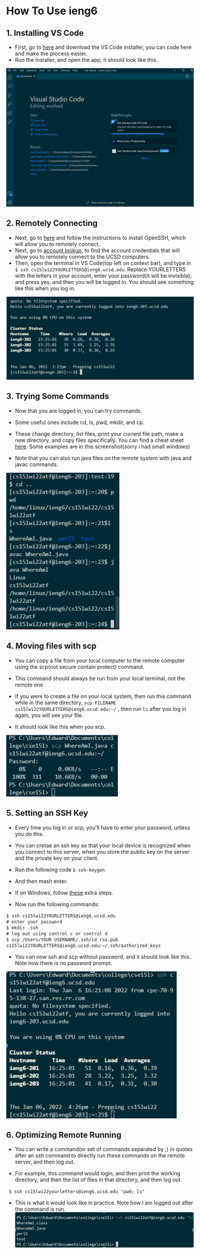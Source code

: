# How To Use ieng6

## 1. Installing VS Code

- First, go to [here](https://code.visualstudio.com/) and download the VS Code installer, you can code here and make the process easier.
- Run the installer, and open the app, it should look like this.

![Image](step1.png)

## 2. Remotely Connecting

- Next, go to [here](https://docs.microsoft.com/en-us/windows-server/administration/openssh/openssh_install_firstuse) and follow the instructions to install OpenSSH, which will allow you to remotely connect.
- Next, go to [account lookup](https://sdacs.ucsd.edu/~icc/index.php), to find the account credentials that will allow you to remotely connect to the UCSD computers.
- Then, open the terminal in VS Code(top left on context bar), and type in `$ ssh cs15lwi22YOURLETTERS@ieng6.ucsd.edu`. Replace YOURLETTERS with the letters in your account, enter your password(it will be invisible), and press yes, and then you will be logged in. You should see something like this when you log in.

![Image](step2.png)

## 3. Trying Some Commands

- Now that you are logged in, you can try commands.

- Some useful ones include cd, ls, pwd, mkdir, and cp.

- These change directory, list files, print your current file path, make a new directory, and copy files specifically. You can find a cheat sheet [here](https://www.howtogeek.com/412055/37-important-linux-commands-you-should-know/). Some examples are in this screenshot(sorry i had small windows)

- Note that you can also run java files on the remote system with java and javac commands.

![Image](step3.png)

## 4. Moving files with scp

- You can copy a file from your local computer to the remote computer using the scp(not secure contain protect) command.

- This command should always be run from your local terminal, not the remote one.

- If you were to create a file on your local system, then run this command while in the same directory, `scp FILENAME cs15lwi22YOURLETTERS@ieng6.ucsd.edu:~/` , then run `ls` after you log in again, you will see your file.

- It should look like this when you scp.

![Image](step4.png)

## 5. Setting an SSH Key

- Every time you log in or scp, you'll have to enter your password, unless you do this.

- You can cretae an ssh key so that your local device is recognized when you connect to this server, when you store the public key on the server and the private key on your client.

- Run the following code
  `$ ssh-keygen`
- And then mash enter.

- If on Windows, follow [these](https://docs.microsoft.com/en-us/windows-server/administration/openssh/openssh_keymanagement#user-key-generation) extra steps.

- Now run the following commands:

```
$ ssh cs15lwi22YOURLETTERS@ieng6.ucsd.edu
# enter your password
$ mkdir .ssh
# log out using control c or control d
$ scp /Users/YOUR USERNAME/.ssh/id_rsa.pub cs15lwi22YOURLETTERS@ieng6.ucsd.edu:~/.ssh/authorized_keys
```

- You can now ssh and scp without password, and it should look like this. Note how there is no password prompt.

![Image](step5.png)

## 6. Optimizing Remote Running

- You can write a command(or set of commands separated by ;) in quotes after an ssh command to directly run these commands on the remote server, and then log out.

- For example, this command would login, and then print the working directory, and then the list of files in that directory, and then log out.

` $ ssh cs15lwi22yourletters@ieng6.ucsd.edu "pwd; ls"`

- This is what it would look like in practice. Note how I am logged out after the command is run.
  ![Image](step6.png)
